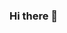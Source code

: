 ### Hi there 👋

<!--
**philescandon/philescandon** is a ✨ _special_ ✨ repository because its `README.md` (this file) appears on your GitHub profile.

Here are some ideas to get you started:

- 🔭 I’m currently working on End to End Systems testing for a reconnaissance project...
- 🌱 I’m currently learning tidy models, bookdown and blogdown for reports using the R Language...
- 👯 I’m looking to collaborate on ...
- 🤔 I’m looking for help with ...
- 💬 Ask me about 
- 📫 How to reach me: Phillip.Escandon-at-gmail.com, philescandon on Twitter
- 😄 Pronouns: He, it, that
- ⚡ Fun fact: Excel is a programming language...
-->
